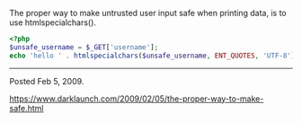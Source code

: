 The proper way to make untrusted user input safe when printing data, is to use htmlspecialchars().

```php
<?php
$unsafe_username = $_GET['username'];
echo 'hello ' . htmlspecialchars($unsafe_username, ENT_QUOTES, 'UTF-8');
```

---

Posted Feb 5, 2009.

https://www.darklaunch.com/2009/02/05/the-proper-way-to-make-safe.html